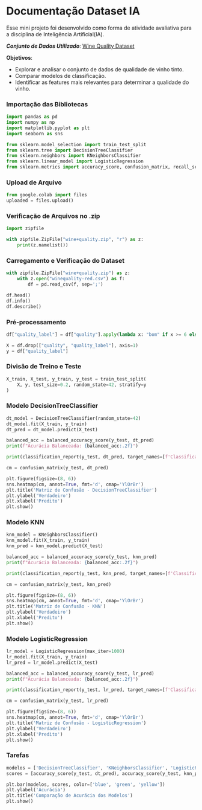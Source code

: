 # Documentação Dataset IA

Esse mini projeto foi desenvolvido como forma de atividade avaliativa para a disciplina de Inteligência Artificial(IA).

***Conjunto de Dados Utilizado***: [Wine Quality Dataset](https://www.kaggle.com/datasets/uciml/red-wine-quality-cortez-et-al-2009)

**Objetivos**: 
- Explorar e analisar o conjunto de dados de qualidade de vinho tinto.
- Comparar modelos de classificação.
- Identificar as features mais relevantes para determinar a qualidade do vinho.

<h3>Importação das Bibliotecas</h3>

```python
import pandas as pd
import numpy as np
import matplotlib.pyplot as plt
import seaborn as sns

from sklearn.model_selection import train_test_split
from sklearn.tree import DecisionTreeClassifier
from sklearn.neighbors import KNeighborsClassifier
from sklearn.linear_model import LogisticRegression
from sklearn.metrics import accuracy_score, confusion_matrix, recall_score, balanced_accuracy_score, classification_report
```

<h3>Upload de Arquivo</h3>

```python
from google.colab import files
uploaded = files.upload()
```

<h3>Verificação de Arquivos no .zip</h3>

```python
import zipfile

with zipfile.ZipFile("wine+quality.zip", "r") as z:
    print(z.namelist())
```

<h3>Carregamento e Verificação do Dataset</h3>

```python
with zipfile.ZipFile("wine+quality.zip") as z:
    with z.open("winequality-red.csv") as f:
        df = pd.read_csv(f, sep=';')

df.head()
df.info()
df.describe()
```

<h3>Pré-processamento</h3>

```python
df["quality_label"] = df["quality"].apply(lambda x: "bom" if x >= 6 else "ruim")

X = df.drop(["quality", "quality_label"], axis=1)
y = df["quality_label"]
```

<h3>Divisão de Treino e Teste</h3>

```python
X_train, X_test, y_train, y_test = train_test_split(
    X, y, test_size=0.2, random_state=42, stratify=y
)
```

<h3>Modelo DecisionTreeClassifier</h3>

```python
dt_model = DecisionTreeClassifier(random_state=42)
dt_model.fit(X_train, y_train)
dt_pred = dt_model.predict(X_test)

balanced_acc = balanced_accuracy_score(y_test, dt_pred)
print(f"Acurácia Balanceada: {balanced_acc:.2f}")

print(classification_report(y_test, dt_pred, target_names=[f'Classificação {i}' for i in sorted(y.unique())]))

cm = confusion_matrix(y_test, dt_pred)

plt.figure(figsize=(8, 6))
sns.heatmap(cm, annot=True, fmt='d', cmap='YlOrBr')
plt.title('Matriz de Confusão - DecisionTreeClassifier')
plt.ylabel('Verdadeiro')
plt.xlabel('Predito')
plt.show()
```

<h3>Modelo KNN</h3>

```python
knn_model = KNeighborsClassifier()
knn_model.fit(X_train, y_train)
knn_pred = knn_model.predict(X_test)

balanced_acc = balanced_accuracy_score(y_test, knn_pred)
print(f"Acurácia Balanceada: {balanced_acc:.2f}")

print(classification_report(y_test, knn_pred, target_names=[f'Classificação {i}' for i in sorted(y.unique())]))

cm = confusion_matrix(y_test, knn_pred)

plt.figure(figsize=(8, 6))
sns.heatmap(cm, annot=True, fmt='d', cmap='YlOrBr')
plt.title('Matriz de Confusão - KNN')
plt.ylabel('Verdadeiro')
plt.xlabel('Predito')
plt.show()
```

<h3>Modelo LogisticRegression</h3>

```python
lr_model = LogisticRegression(max_iter=1000)
lr_model.fit(X_train, y_train)
lr_pred = lr_model.predict(X_test)

balanced_acc = balanced_accuracy_score(y_test, lr_pred)
print(f"Acurácia Balanceada: {balanced_acc:.2f}")

print(classification_report(y_test, lr_pred, target_names=[f'Classificação {i}' for i in sorted(y.unique())]))

cm = confusion_matrix(y_test, lr_pred)

plt.figure(figsize=(8, 6))
sns.heatmap(cm, annot=True, fmt='d', cmap='YlOrBr')
plt.title('Matriz de Confusão - LogisticRegression')
plt.ylabel('Verdadeiro')
plt.xlabel('Predito')
plt.show()
```

<h3>Tarefas</h3>

```python
modelos = ['DecisionTreeClassifier', 'KNeighborsClassifier', 'LogisticRegression']
scores = [accuracy_score(y_test, dt_pred), accuracy_score(y_test, knn_pred), accuracy_score(y_test, lr_pred)]

plt.bar(modelos, scores, color=['blue', 'green', 'yellow'])
plt.ylabel('Acurácia')
plt.title('Comparação de Acurácia dos Modelos')
plt.show()
```
